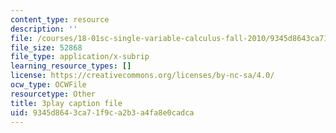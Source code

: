 ```yaml
---
content_type: resource
description: ''
file: /courses/18-01sc-single-variable-calculus-fall-2010/9345d8643ca71f9ca2b3a4fa8e0cadca_60VGKnYBpbg.srt
file_size: 52868
file_type: application/x-subrip
learning_resource_types: []
license: https://creativecommons.org/licenses/by-nc-sa/4.0/
ocw_type: OCWFile
resourcetype: Other
title: 3play caption file
uid: 9345d864-3ca7-1f9c-a2b3-a4fa8e0cadca
---
```

